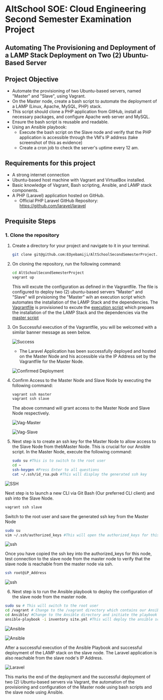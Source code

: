 # AltSchool SOE: Cloud Engineering Second Semester Examination Project

## Automating The Provisioning and Deployment of a LAMP Stack Deployment on Two (2) Ubuntu-Based Server

## Project Objective

+ Automate the provisioning of two Ubuntu-based servers, named "Master" and "Slave", using Vagrant.
+ On the Master node, create a bash script to automate the deployment of a LAMP (Linux, Apache, MySQL, PHP) stack.
+ This script should clone a PHP application from GitHub, install all necessary packages, and configure Apache web server and MySQL. 
+ Ensure the bash script is reusable and readable.
+ Using an Ansible playbook:
    - Execute the bash script on the Slave node and verify that the PHP application is accessible through the VM's IP address (take screenshot of this as evidence)
    - Create a cron job to check the server's uptime every 12 am.


## Requirements for this project
- A strong internet connection
- Ubuntu-based host machine with Vagrant and VirtualBox installed.
- Basic knowledge of Vagrant, Bash scripting, Ansible, and LAMP stack components.
- A PHP (Laravel) application hosted on GitHub.
    - Official PHP Laravel GitHub Repository: https://github.com/laravel/laravel

## Prequisite Steps

### 1. Clone the repository 
1. Create a directory for your project and navigate to it in your terminal.

    ```bash
    git clone git@github.com:EOyebamiji/AltSchoolSecondSemesterProject.git
    ```
2. On cloning the repository, run the following command:

   ```bash
   cd AltSchoolSecondSemesterProject
   vagrant up
   ```

   This will excute the configuration as defined in the Vagrantfile. The file is configured to deploy two (2) ubuntu-based servers "Master" and "Slave" will prvisioning the "Master" wih an execution script which automates the installation of the LAMP Stack and the dependencies. The [Vagrantfile](/Vagrantfile) is provisioned to excute the [execution script](/execute.sh) which prepaes the installation of the the LAMP Stack and the dependencies via the [master script](/master.sh)

3. On Successful execution of the Vagrantfile, you will be welcomed with a similar banner message as seen below.

    ![Success](assets/Successful%20execution%20of%20the%20Vagrantfile%20Master%20Script.png)

    - The Laravel Application has been successfully deployed and hosted on the Master Node and his accessible via the IP Address set by the Vagrantfile for the Master Node.
    
    ![Confirmed Deployment](assets/Confirmed%20Deployment%20of%20the%20Laravel%20App%20on%20the%20Master%20Node.png)

4. Confirm Access to the Master Node and Slave Node by executing the following command:

    ```bash
    vagrant ssh master
    vagrant ssh slave
    ```
    The above command will grant access to the Master Node and Slave Node respectively. 

    ![Vag-Master](assets/Successful%20access%20to%20vagrant%20master.png)

    ![Vag-Slave](assets/Successful%20access%20to%20vagrant%20slave.png)
    
5.   Next step is to create an ssh key for the Master Node to allow access to the Slave Node from thebMaster Node. This is crucial for our Ansible script. In the Master Node, execute the following command:

        ```bash
        sudo su #This is to switch to the root user
        cd ~
        ssh-keygen #Press Enter to all questions
        cat ~/.ssh/id_rsa.pub #This will display the generated ssh key
        ```
![SSH](assets/ssh-keygen%20master.png)

Next step is to launch a new CLI via Git Bash (Our preferred CLI client) and ssh into the Slave Node.

```bash
vagrant ssh slave
```

Switch to the root user and save the generated ssh key from the Master Node

```bash
sudo su
vim ~/.ssh/authorized_keys #This will open the authorized_keys for this node, save the copied ssh key into it and save
```
![ssh](assets/save%20ssh%20slave.png)

Once you have copied the ssh key into the authorized_keys for this node, test connection to the slave node from the master node to verify that the slave node is reachable from the master node via ssh.

```bash
ssh root@iP_Address
```
![ssh](assets/successful%20ssh%20to%20slave%20node.png)

6. Next step is to run the Ansible playbook to deploy the configuration of the slave node from the master node.

```bash
sudo su # This will switch to the root user
cd /vagrant # Change to the /vagrant directory which contains our Ansible playbook and other files
cd Ansible/ #Change to the Ansible directory and initiate the playbook
ansible-playbook -i inventory site.yml #This will deploy the ansible script to configure the slave node and deplploy the LAMP Stack
```

![Ansible](assets/Successful%20execution%20of%20ansible%20playbook%20on%20the%20slave%20node.png)

![Ansible](assets/Successful%20execution%20of%20ansible%20playbook.png)

After a successful execution of the Ansible Playbook and successful deployment of the LAMP stack on the slave node. The Laravel application is also reachable from the slave node's IP Address.

![Laravel](assets/Confirmed%20Deployment%20of%20the%20Laravel%20App%20on%20the%20Slave%20Node.png)


This marks the end of the deployment and the successful deployment of two (2) Ubuntu-based servers via Vagrant, the automation of the provisioning and configuration of the Master node using bash scripts and the slave node using Ansible.
